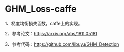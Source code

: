 # GHM_Loss-caffe

1、梯度均衡损失函数，caffe上的实现。


2、参考论文：https://arxiv.org/abs/1811.05181


3、参考代码：https://github.com/libuyu/GHM_Detection
